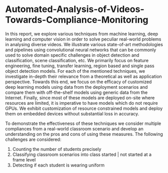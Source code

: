 # Automated-Analysis-of-Videos-Towards-Compliance-Monitoring
In this report, we explore various techniques from machine learning, deep learning and computer vision in order to solve peculiar real-world problems in analysing diverse videos. We illustrate various state-of-art methodologies and pipelines using convolutional neural networks that can be commonly used to solve domain specific challenges in object detection and classification, scene classification, etc. We primarily focus on feature engineering, fine tuning, transfer learning, region based and single pass object detection models. For each of the mentioned techniques, we investigate in-depth their relevance from a theoretical as well as application perspective. Towards this end, we focus on the efficacy of customized deep learning models using data from the deployment scenarios and compare them with off-the-shelf models using generic data from the Internet. Finally, since most of these models are deployed on-site where resources are limited, it is imperative to have models which do not require GPUs. We exhibit customization of resource constrained models and deploy them on embedded devices without substantial loss in accuracy.

To demonstrate the effectiveness of these techniques we consider multiple compliances from a real-world classroom scenario and develop an understanding on the pros and cons of using these measures. 
The following challenges are considered:

1. Counting the number of students precisely
2. Classifying classroom scenarios into class started | not started at a frame level
3. Detecting if each student is wearing uniform
